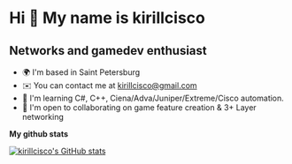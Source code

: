 Hi 👋 My name is kirillcisco
============================

Networks and gamedev enthusiast
-----------------------------------

*   🌍  I'm based in Saint Petersburg
*   ✉️  You can contact me at [kirillcisco@gmail.com](mailto:kirillcisco@gmail.com)
*   🧠  I'm learning C#, C++, Ciena/Adva/Juniper/Extreme/Cisco automation.
*   🤝  I'm open to collaborating on game feature creation & 3+ Layer networking

<b>My github stats</b>

<a href="http://www.github.com/kirillcisco"><img src="https://github-readme-stats.vercel.app/api?username=kirillcisco&show_icons=true&hide=&count_private=true&title_color=0891b2&text_color=ffffff&icon_color=0891b2&bg_color=1c1917&hide_border=true&show_icons=true" alt="kirillcisco's GitHub stats" /></a>
